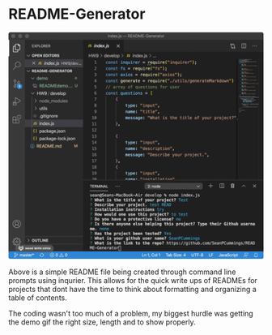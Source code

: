 # README-Generator
![Demostration](demo/READMEdemo.gif)

Above is a simple README file being created through command line prompts using inqurier. 
This allows for the quick write ups of READMEs for projects that dont have the time to
think about formatting and organizing a table of contents. 

The coding wasn't too much of a problem, my biggest hurdle was getting the demo gif
the right size, length and to show properly. 
